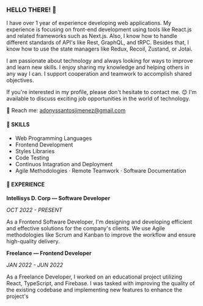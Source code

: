 ### HELLO THERE! 👋

I have over 1 year of experience developing web applications. My experience is focusing on front-end development using tools like React.js and related frameworks such as Next.js. Also, I know how to handle different standards of API's like Rest, GraphQL, and tRPC. Besides that, I know how to use the state managers like Redux, Recoil, Zustand, or Jotai.

I am passionate about technology and always looking for ways to improve and learn new skills. I enjoy sharing my knowledge and helping others in any way I can. I support cooperation and teamwork to accomplish shared objectives.

If you're interested in my profile, please don't hesitate to contact me. 😊 I'm available to discuss exciting job opportunities in the world of technology.

📧 Reach me: [adonyssantosjimenez@gmail.com](mailto:adonyssantosjimenez@gmail.com)

<!-- #### 📚 LATEST ARTICLES -->

<!-- BLOG-POST-LIST:START -->
<!-- BLOG-POST-LIST:END -->

#### 🎯 SKILLS

- Web Programming Languages
- Frontend Development
- Styles Libraries
- Code Testing
- Continuos Intagration and Deployment
- Agile Methodologies · Remote Teamwork · Software Documentation

#### 💼 EXPERIENCE

**Intellisys D. Corp — Software Developer**

_OCT 2022 - PRESENT_

As a Frontend Software Developer, I'm designing and developing efficient and effective solutions for the company's clients. We use Agile methodologies like Scrum and Kanban to improve the workflow and ensure high-quality delivery.

**Freelance — Frontend Developer**

_JAN 2022 - JUN 2022_

As a Freelance Developer, I worked on an educational project utilizing React, TypeScript, and Firebase. I was tasked with improving the quality of the existing codebase and implementing new features to enhance the project's 
